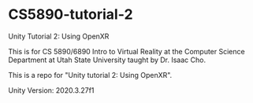 # CS5890-tutorial-2
Unity Tutorial 2: Using OpenXR 

This is for CS 5890/6890 Intro to Virtual Reality at the Computer Science Department at Utah State University taught by Dr. Isaac Cho.

This is a repo for "Unity tutorial 2: Using OpenXR".

Unity Version: 2020.3.27f1
